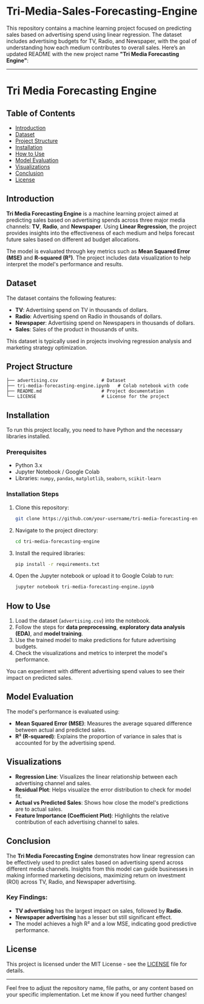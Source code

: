 # Tri-Media-Sales-Forecasting-Engine
This repository contains a machine learning project focused on predicting sales based on advertising spend using linear regression. The dataset includes advertising budgets for TV, Radio, and Newspaper, with the goal of understanding how each medium contributes to overall sales. 
Here’s an updated README with the new project name **"Tri Media Forecasting Engine"**:

---

# Tri Media Forecasting Engine

## Table of Contents
- [Introduction](#introduction)
- [Dataset](#dataset)
- [Project Structure](#project-structure)
- [Installation](#installation)
- [How to Use](#how-to-use)
- [Model Evaluation](#model-evaluation)
- [Visualizations](#visualizations)
- [Conclusion](#conclusion)
- [License](#license)

## Introduction
**Tri Media Forecasting Engine** is a machine learning project aimed at predicting sales based on advertising spends across three major media channels: **TV**, **Radio**, and **Newspaper**. Using **Linear Regression**, the project provides insights into the effectiveness of each medium and helps forecast future sales based on different ad budget allocations.

The model is evaluated through key metrics such as **Mean Squared Error (MSE)** and **R-squared (R²)**. The project includes data visualization to help interpret the model's performance and results.

## Dataset
The dataset contains the following features:
- **TV**: Advertising spend on TV in thousands of dollars.
- **Radio**: Advertising spend on Radio in thousands of dollars.
- **Newspaper**: Advertising spend on Newspapers in thousands of dollars.
- **Sales**: Sales of the product in thousands of units.

This dataset is typically used in projects involving regression analysis and marketing strategy optimization.

## Project Structure
```
├── advertising.csv                # Dataset
├── tri-media-forecasting-engine.ipynb   # Colab notebook with code
├── README.md                      # Project documentation
└── LICENSE                        # License for the project
```

## Installation
To run this project locally, you need to have Python and the necessary libraries installed.

### Prerequisites
- Python 3.x
- Jupyter Notebook / Google Colab
- Libraries: `numpy`, `pandas`, `matplotlib`, `seaborn`, `scikit-learn`

### Installation Steps

1. Clone this repository:
    ```bash
    git clone https://github.com/your-username/tri-media-forecasting-engine.git
    ```

2. Navigate to the project directory:
    ```bash
    cd tri-media-forecasting-engine
    ```

3. Install the required libraries:
    ```bash
    pip install -r requirements.txt
    ```

4. Open the Jupyter notebook or upload it to Google Colab to run:
    ```bash
    jupyter notebook tri-media-forecasting-engine.ipynb
    ```

## How to Use
1. Load the dataset (`advertising.csv`) into the notebook.
2. Follow the steps for **data preprocessing**, **exploratory data analysis (EDA)**, and **model training**.
3. Use the trained model to make predictions for future advertising budgets.
4. Check the visualizations and metrics to interpret the model's performance.

You can experiment with different advertising spend values to see their impact on predicted sales.

## Model Evaluation
The model's performance is evaluated using:
- **Mean Squared Error (MSE)**: Measures the average squared difference between actual and predicted sales.
- **R² (R-squared)**: Explains the proportion of variance in sales that is accounted for by the advertising spend.

## Visualizations
- **Regression Line**: Visualizes the linear relationship between each advertising channel and sales.
- **Residual Plot**: Helps visualize the error distribution to check for model fit.
- **Actual vs Predicted Sales**: Shows how close the model's predictions are to actual sales.
- **Feature Importance (Coefficient Plot)**: Highlights the relative contribution of each advertising channel to sales.

## Conclusion
The **Tri Media Forecasting Engine** demonstrates how linear regression can be effectively used to predict sales based on advertising spend across different media channels. Insights from this model can guide businesses in making informed marketing decisions, maximizing return on investment (ROI) across TV, Radio, and Newspaper advertising.

### Key Findings:
- **TV advertising** has the largest impact on sales, followed by **Radio**.
- **Newspaper advertising** has a lesser but still significant effect.
- The model achieves a high R² and a low MSE, indicating good predictive performance.

## License
This project is licensed under the MIT License - see the [LICENSE](LICENSE) file for details.

---

Feel free to adjust the repository name, file paths, or any content based on your specific implementation. Let me know if you need further changes!
